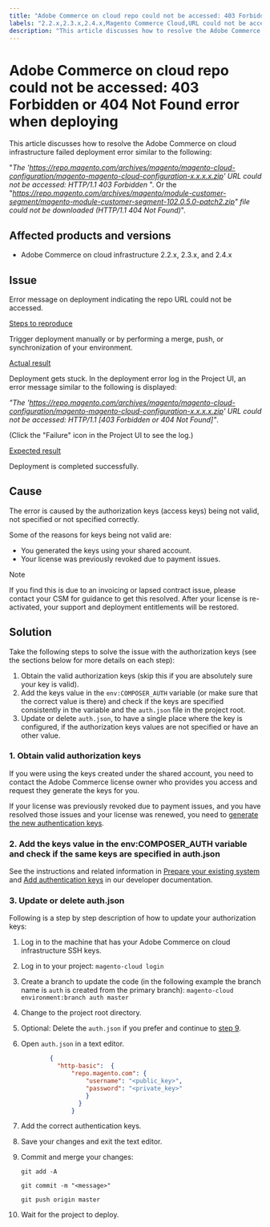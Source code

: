 ```yaml
---
title: "Adobe Commerce on cloud repo could not be accessed: 403 Forbidden or 404 Not Found error when deploying"
labels: "2.2.x,2.3.x,2.4.x,Magento Commerce Cloud,URL could not be accessed:HTTP/1.1 403 Forbidden,access,Adobe Commerce,cloud infrastructure,key,authentication,deployment error,how to,update"
description: "This article discusses how to resolve the Adobe Commerce on cloud infrastructure failed deployment error similar to the following:"
---
```


# Adobe Commerce on cloud repo could not be accessed: 403 Forbidden or 404 Not Found error when deploying

This article discusses how to resolve the Adobe Commerce on cloud infrastructure failed deployment error similar to the following:

"*The 'https://repo.magento.com/archives/magento/magento-cloud-configuration/magento-magento-cloud-configuration-x.x.x.x.zip' URL could not be accessed: HTTP/1.1 403 Forbidden* ". Or the "*https://repo.magento.com/archives/magento/module-customer-segment/magento-module-customer-segment-102.0.5.0-patch2.zip" file could not be downloaded (HTTP/1.1 404 Not Found)*".

## Affected products and versions

* Adobe Commerce on cloud infrastructure 2.2.x, 2.3.x, and 2.4.x

## Issue

Error message on deployment indicating the repo URL could not be accessed.

 <u>Steps to reproduce</u>

Trigger deployment manually or by performing a merge, push, or synchronization of your environment.

 <u>Actual result</u>

Deployment gets stuck. In the deployment error log in the Project UI, an error message similar to the following is displayed:

*"The 'https://repo.magento.com/archives/magento/magento-cloud-configuration/magento-magento-cloud-configuration-x.x.x.x.zip' URL could not be accessed: HTTP/1.1 \[403 Forbidden or 404 Not Found\]"*.

(Click the "Failure" icon in the Project UI to see the log.)

 <u>Expected result</u>

Deployment is completed successfully.

## Cause

The error is caused by the authorization keys (access keys) being not valid, not specified or not specified correctly.

Some of the reasons for keys being not valid are:

* You generated the keys using your shared account.
* Your license was previously revoked due to payment issues.

>[!NOTE]
>
>If you find this is due to an invoicing or lapsed contract issue, please contact your CSM for guidance to get this resolved. After your license is re-activated, your support and deployment entitlements will be restored.

## Solution

Take the following steps to solve the issue with the authorization keys (see the sections below for more details on each step):

1. Obtain the valid authorization keys (skip this if you are absolutely sure your key is valid).
1. Add the keys value in the `env:COMPOSER_AUTH` variable (or make sure that the correct value is there) and check if the keys are specified consistently in the variable and the `auth.json` file in the project root.
1. Update or delete `auth.json`, to have a single place where the key is configured, if the authorization keys values are not specified or have an other value.

### 1. Obtain valid authorization keys

If you were using the keys created under the shared account, you need to contact the Adobe Commerce license owner who provides you access and request they generate the keys for you.

If your license was previously revoked due to payment issues, and you have resolved those issues and your license was renewed, you need to [generate the new authentication keys](https://devdocs.magento.com/guides/v2.3/install-gde/prereq/connect-auth.html).

### 2. Add the keys value in the env:COMPOSER\_AUTH variable and check if the same keys are specified in auth.json

See the instructions and related information in [Prepare your existing system](https://devdocs.magento.com/cloud/setup/first-time-setup-import-prepare.html#auth-json) and [Add authentication keys](https://devdocs.magento.com/cloud/setup/first-time-setup-import-prepare.html#add-authentication-keys) in our developer documentation.

### 3.  Update or delete auth.json

Following is a step by step description of how to update your authorization keys:

1. Log in to the machine that has your Adobe Commerce on cloud infrastructure SSH keys.
1. Log in to your project: `magento-cloud login`
1. Create a branch to update the code (in the following example the branch name is `auth` is created from the primary branch):     `magento-cloud environment:branch auth master`
1. Change to the project root directory.
1. Optional: Delete the `auth.json` if you prefer and continue to [step 9](#step9).
1. Open `auth.json` in a text editor.
      ```json
              {
                "http-basic":  {
                    "repo.magento.com": {
                        "username": "<public_key>",
                        "password": "<private_key>"
                        }
                      }
                    }
      ```
1. Add the correct authentication keys.
1. Save your changes and exit the text editor.
1. Commit and merge your changes:

    `git add -A`

    `git commit -m "<message>"`

    `git push origin master`
1. Wait for the project to deploy.

